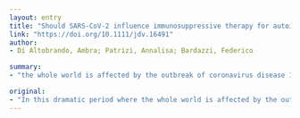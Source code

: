 ```yaml
---
layout: entry
title: "Should SARS-CoV-2 influence immunosuppressive therapy for autoimmune blistering diseases?"
link: "https://doi.org/10.1111/jdv.16491"
author:
- Di Altobrando, Ambra; Patrizi, Annalisa; Bardazzi, Federico

summary:
- "the whole world is affected by the outbreak of coronavirus disease 19 (COVID-19) Scientific data relating to the causative virus SARS-CoV-2 and subsequent therapeutic repercussions on the management of other diseases should be divulged in order to share as much information as possible among experts in a timely manner. Scientific data should be shared to share information as much as possible between experts. In this dramatic period where the entire world has been affected by outbreak of Corona virus disease 19. scientific data should also be exposed to the outbreak. the outbreak should be affected in this dramatic.."

original:
- "In this dramatic period where the whole world is affected by the outbreak of coronavirus disease 19 (COVID-19), scientific data relating to the causative virus SARS-CoV-2 as well as the subsequent therapeutic repercussions on the management of other diseases should be divulged in order to share as much information as possible among experts in a timely manner."
---
```


